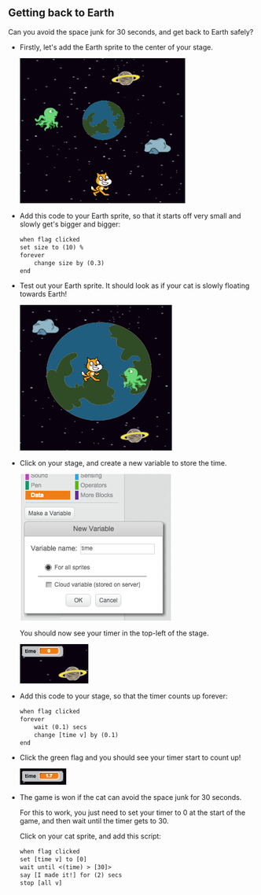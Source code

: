 ## Getting back to Earth

Can you avoid the space junk for 30 seconds, and get back to Earth safely?



+ Firstly, let's add the Earth sprite to the center of your stage.

	![screenshot](images/sj-earth.png)

+ Add this code to your Earth sprite, so that it starts off very small and slowly get's bigger and bigger:

	```blocks
	when flag clicked
	set size to (10) %
	forever
		change size by (0.3)
	end
	```

+ Test out your Earth sprite. It should look as if your cat is slowly floating towards Earth!

	![screenshot](images/sj-earth-big.png)

+ Click on your stage, and create a new variable to store the time.

	![screenshot](images/sj-time.png)

	You should now see your timer in the top-left of the stage.

	![screenshot](images/sj-time-stage.png)

+ Add this code to your stage, so that the timer counts up forever:

	```blocks
	when flag clicked
	forever
		wait (0.1) secs
		change [time v] by (0.1)
	end
	```

+ Click the green flag and you should see your timer start to count up!

	![screenshot](images/sj-time-test.png)

+ The game is won if the cat can avoid the space junk for 30 seconds.

	For this to work, you just need to set your timer to 0 at the start of the game, and then wait until the timer gets to 30.

	Click on your cat sprite, and add this script:

	```blocks
	when flag clicked
	set [time v] to [0]
	wait until <(time) > [30]>
	say [I made it!] for (2) secs
	stop [all v]
	```



